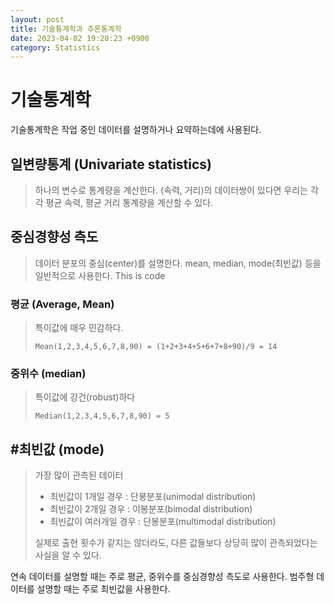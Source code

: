 ```yaml
---
layout: post
title: 기술통계학과 추론통계학
date: 2023-04-02 19:20:23 +0900
category: Statistics
---
```


# 기술통계학
기술통계학은 작업 중인 데이터를 설명하거나 요약하는데에 사용된다.
## 일변량통계 (Univariate statistics)
> 하나의 변수로 통계량을 계산한다. (속력, 거리)의 데이터쌍이 있다면 우리는 각각 평균 속력, 평균 거리 통계량을 계산할 수 있다.
## 중심경향성 측도
> 데이터 분포의 중심(center)를 설명한다.
> mean, median, mode(최빈값) 등을 일반적으로 사용한다.
This is code
### 평균 (Average, Mean)
> 특이값에 매우 민감하다. 
> ```
> Mean(1,2,3,4,5,6,7,8,90) = (1+2+3+4+5+6+7+8+90)/9 = 14
> ```
### 중위수 (median)
> 특이값에 강건(robust)하다
> ```
> Median(1,2,3,4,5,6,7,8,90) = 5
> ```
## #최빈값 (mode)
> 가장 많이 관측된 데이터
> * 최빈값이 1개일 경우 : 단봉분포(unimodal distribution)
> * 최빈값이 2개일 경우 : 이봉분포(bimodal distribution)
> * 최빈값이 여러개일 경우 : 단봉분포(multimodal distribution)
> 
> 실제로 출현 횟수가 같지는 않더라도, 다른 값들보다 상당히 많이 관측되었다는 사실을 알 수 있다.

연속 데이터를 설명할 때는 주로 평균, 중위수를 중심경향성 측도로 사용한다.
범주형 데이터를 설명할 때는 주로 최빈값을 사용한다.